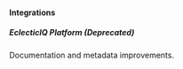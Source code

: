 
#### Integrations

##### EclecticIQ Platform (Deprecated)

Documentation and metadata improvements.
